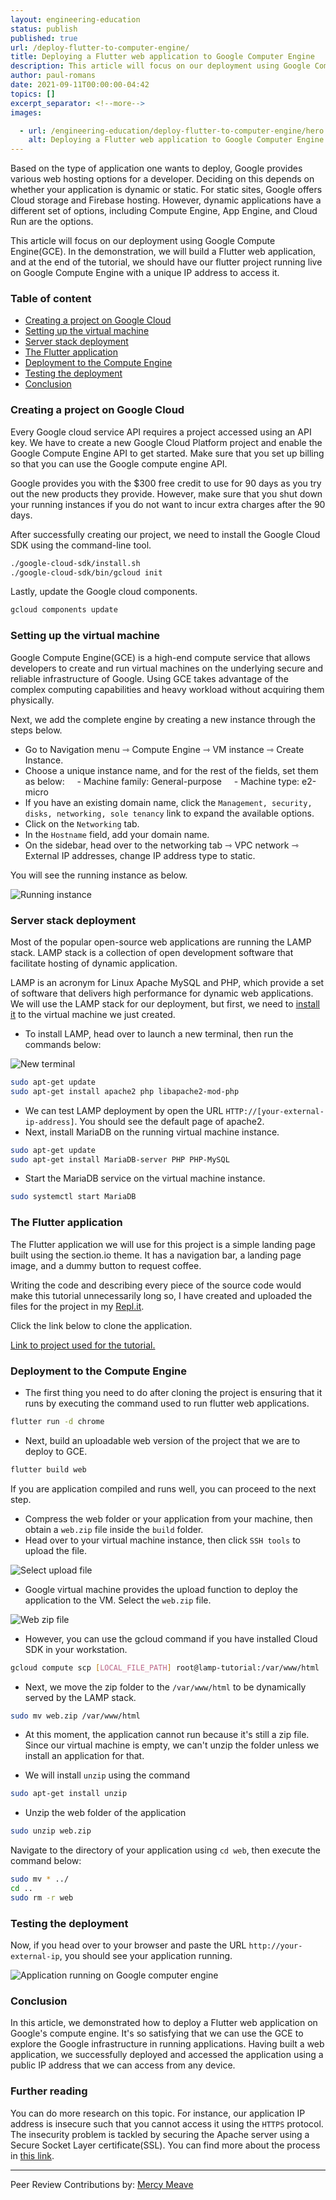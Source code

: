 ```yaml
---
layout: engineering-education
status: publish
published: true
url: /deploy-flutter-to-computer-engine/
title: Deploying a Flutter web application to Google Computer Engine
description: This article will focus on our deployment using Google Compute Engine(GCE). In the demonstration, we will build a Flutter web application, and at the end of the tutorial, we should have our flutter project running live on Google Compute Engine with a unique IP address to access it. 
author: paul-romans
date: 2021-09-11T00:00:00-04:42
topics: []
excerpt_separator: <!--more-->
images:

  - url: /engineering-education/deploy-flutter-to-computer-engine/hero.png
    alt: Deploying a Flutter web application to Google Computer Engine Image
---
```


Based on the type of application one wants to deploy, Google provides various web hosting options for a developer. Deciding on this depends on whether your application is dynamic or static. For static sites, Google offers Cloud storage and Firebase hosting. However, dynamic applications have a different set of options, including Compute Engine, App Engine, and Cloud Run are the options. 
<!--more-->
This article will focus on our deployment using Google Compute Engine(GCE). In the demonstration, we will build a Flutter web application, and at the end of the tutorial, we should have our flutter project running live on Google Compute Engine with a unique IP address to access it. 

### Table of content
- [Creating a project on Google Cloud](#creating-a-project-on-google-cloud)
- [Setting up the virtual machine](#setting-up-the-virtualmachine)
- [Server stack deployment](#server-stack-deployment)
- [The Flutter application](#the-flutter-application)
- [Deployment to the Compute Engine](#deployment-to-the-compute-engine)
- [Testing the deployment](#testing-the-deployment)
- [Conclusion](#conclusion)

### Creating a project on Google Cloud
Every Google cloud service API requires a project accessed using an API key. We have to create a new Google Cloud Platform project and enable the Google Compute Engine API to get started. Make sure that you set up billing so that you can use the Google compute engine API.

Google provides you with the $300 free credit to use for 90 days as you try out the new products they provide. However, make sure that you shut down your running instances if you do not want to incur extra charges after the 90 days.

After successfully creating our project, we need to install the Google Cloud SDK using the command-line tool. 

```bash
./google-cloud-sdk/install.sh
./google-cloud-sdk/bin/gcloud init
```

Lastly, update the Google cloud components.

```bash
gcloud components update
```

### Setting up the virtual machine
Google Compute Engine(GCE) is a high-end compute service that allows developers to create and run virtual machines on the underlying secure and reliable infrastructure of Google. Using GCE takes advantage of the complex computing capabilities and heavy workload without acquiring them physically.

Next, we add the complete engine by creating a new instance through the steps below.

- Go to Navigation menu ⇾ Compute Engine ⇾ VM instance ⇾ Create Instance.
- Choose a unique instance name, and for the rest of the fields, set them as below:
    - Machine family: General-purpose
    - Machine type: e2-micro
- If you have an existing domain name, click the `Management, security, disks, networking, sole tenancy` link to expand the available options. 
- Click on the `Networking` tab.
- In the `Hostname` field, add your domain name.
- On the sidebar, head over to the networking tab ⇾ VPC network ⇾ External IP addresses, change IP address type to static.

You will see the running instance as below.

![Running instance](/engineering-education/deploy-flutter-to-computer-engine/running-instance.png)

### Server stack deployment
Most of the popular open-source web applications are running the LAMP stack. LAMP stack is a collection of open development software that facilitate hosting of dynamic application.

LAMP is an acronym for Linux Apache MySQL and PHP, which provide a set of software that delivers high performance for dynamic web applications. We will use the LAMP stack for our deployment, but first, we need to [install it](https://cloud.google.com/community/tutorials/setting-up-lamp) to the virtual machine we just created.

- To install LAMP, head over to launch a new terminal, then run the commands below:

![New terminal](/engineering-education/deploy-flutter-to-computer-engine/console.png)

```bash
sudo apt-get update
sudo apt-get install apache2 php libapache2-mod-php
```

- We can test LAMP deployment by open the URL `HTTP://[your-external-ip-address]`. You should see the default page of apache2.
- Next, install MariaDB on the running virtual machine instance.

```bash
sudo apt-get update
sudo apt-get install MariaDB-server PHP PHP-MySQL
```
- Start the MariaDB service on the virtual machine instance.

```bash
sudo systemctl start MariaDB
```

### The Flutter application
The Flutter application we will use for this project is a simple landing page built using the section.io theme. It has a navigation bar, a landing page image, and a dummy button to request coffee. 

Writing the code and describing every piece of the source code would make this tutorial unnecessarily long so, I have created and uploaded the files for the project in my [Repl.it](https://replit.com/@paulromans/flutter-web#). 

Click the link below to clone the application.

[Link to project used for the tutorial.](https://replit.com/@paulromans/flutter-web#)

### Deployment to the Compute Engine
- The first thing you need to do after cloning the project is ensuring that it runs by executing the command used to run flutter web applications.

```bash
flutter run -d chrome
```

- Next, build an uploadable web version of the project that we are to deploy to GCE.

```bash
flutter build web
```

If you are application compiled and runs well, you can proceed to the next step.

- Compress the web folder or your application from your machine, then obtain a `web.zip` file inside the `build` folder.
- Head over to your virtual machine instance, then click `SSH tools` to upload the file.

![Select upload file](/engineering-education/deploy-flutter-to-computer-engine/upload-file.png)

- Google virtual machine provides the upload function to deploy the application to the VM. Select the `web.zip` file.

![Web zip file](/engineering-education/deploy-flutter-to-computer-engine/select-web.png)

- However, you can use the gcloud command if you have installed Cloud SDK in your workstation.

```bash
gcloud compute scp [LOCAL_FILE_PATH] root@lamp-tutorial:/var/www/html
```

- Next, we move the zip folder to the `/var/www/html` to be dynamically served by the LAMP stack.

```bash
sudo mv web.zip /var/www/html
```

- At this moment, the application cannot run because it's still a zip file. Since our virtual machine is empty, we can't unzip the folder unless we install an application for that. 

- We will install `unzip` using the command

```bash
sudo apt-get install unzip
```

- Unzip the web folder of the application

```bash
sudo unzip web.zip
```

Navigate to the directory of your application using `cd web`, then execute the command below:

```bash
sudo mv * ../
cd ..
sudo rm -r web
```

### Testing the deployment
Now, if you head over to your browser and paste the URL `http://your-external-ip`, you should see your application running.

![Application running on Google computer engine](/engineering-education/deploy-flutter-to-computer-engine/app-live.png)

### Conclusion
In this article, we demonstrated how to deploy a Flutter web application on Google's compute engine. It's so satisfying that we can use the GCE to explore the Google infrastructure in running applications. Having built a web application, we successfully deployed and accessed the application using a public IP address that we can access from any device.

### Further reading
You can do more research on this topic. For instance, our application IP address is insecure such that you cannot access it using the `HTTPS` protocol. The insecurity problem is tackled by securing the Apache server using a Secure Socket Layer certificate(SSL). You can find more about the process in [this link](https://www.linux.com/topic/networking/how-install-ssl-certificate-linux-server/).

---
Peer Review Contributions by: [Mercy Meave](/engineering-education/authors/mercy-meave/)
